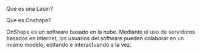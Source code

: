 
Que es una Laser?





Que es Onshape?

OnShape es un software basado en la nube. Mediante el uso de servidores basados en internet, los usuarios del software pueden colaborar en un mismo modelo, editando e interactuando a la vez.
